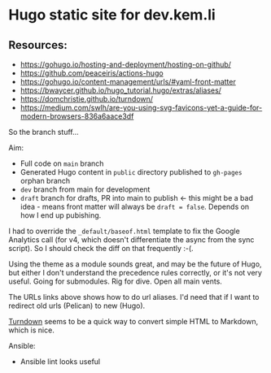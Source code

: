 # Hugo static site for dev.kem.li

## Resources:

* https://gohugo.io/hosting-and-deployment/hosting-on-github/
* https://github.com/peaceiris/actions-hugo
* https://gohugo.io/content-management/urls/#yaml-front-matter
* https://bwaycer.github.io/hugo_tutorial.hugo/extras/aliases/
* https://domchristie.github.io/turndown/
* https://medium.com/swlh/are-you-using-svg-favicons-yet-a-guide-for-modern-browsers-836a6aace3df


So the branch stuff...

Aim:

* Full code on `main` branch
* Generated Hugo content in `public` directory published to `gh-pages` orphan branch
* `dev` branch from main for development
* `draft` branch for drafts, PR into main to publish <- this might be a bad idea - means front matter will always be `draft = false`. Depends on how I end up pubishing. 

I had to override the `_default/baseof.html` template to fix the Google Analytics call (for v4, which doesn't differentiate the async from the sync script). So I should check the diff on that frequently :-(.

Using the theme as a module sounds great, and may be the future of Hugo, but either I don't understand the precedence rules correctly, or it's not very useful. Going for submodules. Rig for dive. Open all main vents.  

The URLs links above shows how to do url aliases. I'd need that if I want to redirect old urls (Pelican) to new (Hugo).

[Turndown](https://domchristie.github.io/turndown/) seems to be a quick way to convert simple HTML to Markdown, which is nice. 

Ansible:
* Ansible lint looks useful
